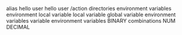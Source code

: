 alias
hello user
hello user
/action
directories
 environment variables
environment
local variable
local variable
global variable
environment variables
variable
environment variables
BINARY
combinations
NUM
DECIMAL
